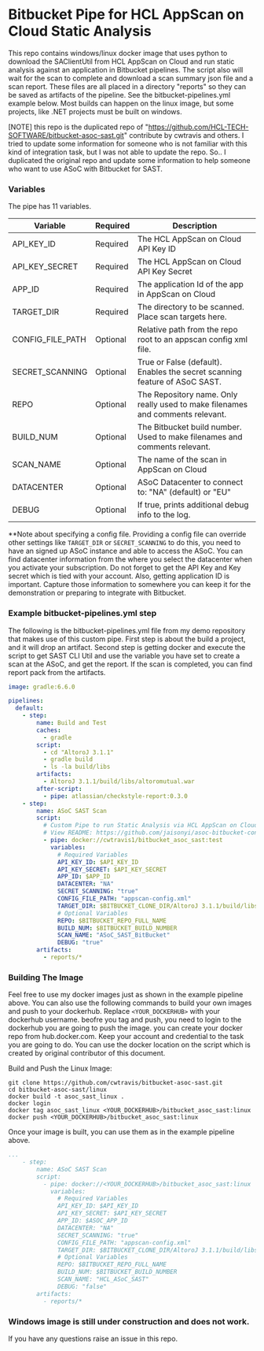 # Bitbucket Pipe for HCL AppScan on Cloud Static Analysis
This repo contains windows/linux docker image that uses python to download the SAClientUtil from HCL AppScan on Cloud and run static analysis against an application in Bitbucket pipelines. The script also will wait for the scan to complete and download a scan summary json file and a scan report. These files are all placed in a directory "reports" so they can be saved as artifacts of the pipeline. See the bitbucket-pipelines.yml example below. Most builds can happen on the linux image, but some projects, like .NET projects must be built on windows.

[NOTE] this repo is the duplicated repo of "https://github.com/HCL-TECH-SOFTWARE/bitbucket-asoc-sast.git" contribute by cwtravis and others.  I tried to update some information for someone who is not familiar with this kind of integration task, but I was not able to update the repo.  So.. I duplicated the original repo and update some information to help someone who want to use ASoC with Bitbucket for SAST.  

### Variables

The pipe has 11 variables.

| Variable |  Required | Description |
|---|---|---|
| API_KEY_ID | Required | The HCL AppScan on Cloud API Key ID |
| API_KEY_SECRET | Required | The HCL AppScan on Cloud API Key Secret |
| APP_ID | Required | The application Id of the app in AppScan on Cloud |
| TARGET_DIR | Required | The directory to be scanned. Place scan targets here. |
| CONFIG_FILE_PATH | Optional | Relative path from the repo root to an appscan config xml file. |
| SECRET_SCANNING | Optional | True or False (default). Enables the secret scanning feature of ASoC SAST. |
| REPO | Optional | The Repository name. Only really used to make filenames and comments relevant. |
| BUILD_NUM | Optional | The Bitbucket build number. Used to make filenames and comments relevant. |
| SCAN_NAME | Optional | The name of the scan in AppScan on Cloud |
| DATACENTER | Optional | ASoC Datacenter to connect to: "NA" (default) or "EU" |
| DEBUG | Optional | If true, prints additional debug info to the log. |

**Note about specifying a config file. Providing a config file can override other settings like `TARGET_DIR` or `SECRET_SCANNING`
to do this, you need to have an signed up ASoC instance and able to access the ASoC.  You can find datacenter information from the where you select the datacenter when you activate your subscription.  Do not forget to get the API Key and Key secret which is tied with your account.  Also, getting application ID is important.  Capture those information to somewhere you can keep it for the demonstration or preparing to integrate with Bitbucket. 

### Example bitbucket-pipelines.yml step

The following is the bitbucket-pipelines.yml file from my demo repository that makes use of this custom pipe.
First step is about the build a project, and it will drop an artifact.
Second step is getting docker and execute the script to get SAST CLI Util and use the variable you have set to create a scan at the ASoC, and get the report. If the scan is completed, you can find report pack from the artifacts.  

```yaml
image: gradle:6.6.0

pipelines:
  default:
    - step:
        name: Build and Test
        caches:
          - gradle
        script:
          - cd "AltoroJ 3.1.1"
          - gradle build
          - ls -la build/libs
        artifacts:
          - AltoroJ 3.1.1/build/libs/altoromutual.war
        after-script:
          - pipe: atlassian/checkstyle-report:0.3.0
    - step:
        name: ASoC SAST Scan
        script:
          # Custom Pipe to run Static Analysis via HCL AppScan on Cloud
          # View README: https://github.com/jaisonyi/asoc-bitbucket-container
          - pipe: docker://cwtravis1/bitbucket_asoc_sast:test
            variables:
              # Required Variables
              API_KEY_ID: $API_KEY_ID
              API_KEY_SECRET: $API_KEY_SECRET
              APP_ID: $APP_ID
              DATACENTER: "NA"
              SECRET_SCANNING: "true"
              CONFIG_FILE_PATH: "appscan-config.xml"
              TARGET_DIR: $BITBUCKET_CLONE_DIR/AltoroJ 3.1.1/build/libs
              # Optional Variables
              REPO: $BITBUCKET_REPO_FULL_NAME
              BUILD_NUM: $BITBUCKET_BUILD_NUMBER
              SCAN_NAME: "ASoC_SAST_BitBucket"
              DEBUG: "true"
        artifacts:
          - reports/*
```

### Building The Image

Feel free to use my docker images just as shown in the example pipeline above. You can also use the following commands to build your own images and push to your dockerhub. Replace `<YOUR_DOCKERHUB>` with your dockerhub username. beofre you tag and push, you need to login to the dockerhub you are going to push the image.  you can create your docker repo from hub.docker.com.  Keep your account and credential to the task you are going to do.  You can use the docker location on the script which is created by original contributor of this document.  

Build and Push the Linux Image:
```shell
git clone https://github.com/cwtravis/bitbucket-asoc-sast.git
cd bitbucket-asoc-sast/linux
docker build -t asoc_sast_linux .
docker login
docker tag asoc_sast_linux <YOUR_DOCKERHUB>/bitbucket_asoc_sast:linux
docker push <YOUR_DOCKERHUB>/bitbucket_asoc_sast:linux
```

Once your image is built, you can use them as in the example pipeline above.

```yaml
...
    - step:
        name: ASoC SAST Scan
        script:
          - pipe: docker://<YOUR_DOCKERHUB>/bitbucket_asoc_sast:linux
            variables:
              # Required Variables
              API_KEY_ID: $API_KEY_ID
              API_KEY_SECRET: $API_KEY_SECRET
              APP_ID: $ASOC_APP_ID
              DATACENTER: "NA"
              SECRET_SCANNING: "true"
              CONFIG_FILE_PATH: "appscan-config.xml"
              TARGET_DIR: $BITBUCKET_CLONE_DIR/AltoroJ 3.1.1/build/libs
              # Optional Variables
              REPO: $BITBUCKET_REPO_FULL_NAME
              BUILD_NUM: $BITBUCKET_BUILD_NUMBER
              SCAN_NAME: "HCL_ASoC_SAST"
              DEBUG: "false"
        artifacts:
          - reports/*
```

### Windows image is still under construction and does not work. 

If you have any questions raise an issue in this repo.

